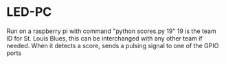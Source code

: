# LED-PC

Run on a raspberry pi with command "python scores.py 19"
19 is the team ID for St. Louis Blues, this can be interchanged with any other team if needed.
When it detects a score, sends a pulsing signal to one of the GPIO ports
